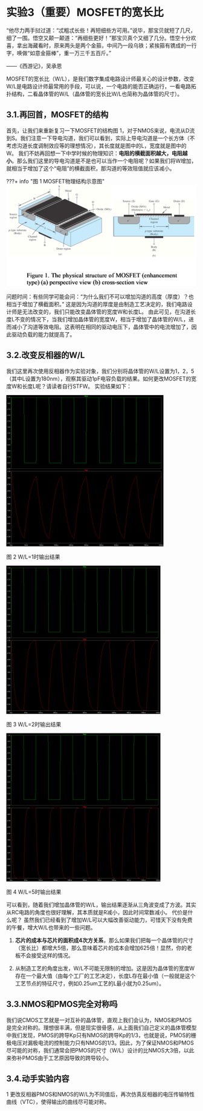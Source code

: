 # 实验3（重要）MOSFET的宽长比
“他尽力两手挝过道：“忒粗忒长些！再短细些方可用。”说毕，那宝贝就短了几尺，细了一围。悟空又颠一颠道：“再细些更好！”那宝贝真个又细了几分。悟空十分欢喜，拿出海藏看时，原来两头是两个金箍，中间乃一段乌铁；紧挨箍有镌成的一行字，唤做“如意金箍棒”，重一万三千五百斤。”

——《西游记》，吴承恩

MOSFET的宽长比（W/L），是我们数字集成电路设计师最关心的设计参数，改变W/L是电路设计师最常用的手段，可以说，一个电路的能否正确运行，一看电路拓扑结构，二看晶体管的W/L（晶体管的宽长比W/L也简称为晶体管的尺寸）。
## 3.1.再回首，MOSFET的结构
首先，让我们来重新复习一下MOSFET的结构图 1，对于NMOS来说，电流从D流到S。我们注意一下导电沟道，我们可以看到，实际上导电沟道是一个长方体（不考虑沟道长度调制效应等的理想情况），其长度就是图中的L，宽度就是图中的W。
我们不妨再回想一下中学时候的物理知识：**电阻的横截面积越大，电阻越小**。那么我们这里的导电沟道是不是也可以当作一个电阻呢？如果我们将W增加，就相当于增加了这个“电阻”的横截面积，那沟道的等效阻值就应该减小。

???+ info "图 1 MOSFET物理结构示意图"
    ![](./图片/图片%201.png)

问题时间：有些同学可能会问：“为什么我们不可以增加沟道的高度（厚度）？也相当于增加了横截面积。”
这是因为沟道的厚度是由制造工艺决定的，我们电路设计师是无法改变的，我们只能改变晶体管的宽度W和长度L。
由此可见，在沟道长度L不变的情况下，当我们增加晶体管的宽度W，相当于增加了晶体管的W/L，进而减小了沟道等效电阻。这表明在相同的驱动电压下，晶体管中的电流增加了，因此驱动负载的能力就提高了。
## 3.2.改变反相器的W/L
我们这里再次使用反相器作为实验对象，我们分别将晶体管的W/L设置为1，2，5（其中L设置为180nm），观察其驱动1pF电容负载的结果。如何更改MOSFET的宽度W和长度L呢？请读者自行STFW。
实验结果如下：

![](./图片/图片%202.png)

图 2 W/L=1时输出结果

![](./图片/图片%203.png)	

图 3 W/L=2时输出结果	

![](./图片/图片%204.png)

图 4 W/L=5时输出结果

可以看到，随着我们增加晶体管的W/L，输出结果逐渐从三角波变成了方波。其实从RC电路的角度也很好理解，其本质就是R减小，因此时间常数减小。
代价是什么呢？
虽然我们已经看到了增加W/L可以大幅改善驱动能力，可惜天下没有免费的午餐，增大W/L也带来的一些问题。

1. **芯片的成本与芯片的面积成4次方关系**，那么如果我们把每一个晶体管的尺寸（宽长比）都增大5倍，那么意味着芯片的成本会增加625倍！显然，你的老板不会接受这样的情况。

2. 从制造工艺的角度出发，W/L不可能无限制的增加。这是因为晶体管的宽度W存在一个最大值（由每个工厂的工艺决定），长度L存在最小值（一般就是这个工艺节点的特征尺寸，例如0.25um工艺的L最小就为0.25um）。
   
## 3.3.NMOS和PMOS完全对称吗
我们说CMOS工艺就是一对互补的晶体管，直观上我们会认为，NMOS和PMOS是完全对称的。理想很丰满，但是现实很骨感，从上面我们自己定义的晶体管模型中我们发现，PMOS的跨导Kp只有NMOS的跨导Kp的1/3，也就是说，PMOS的栅极电压对漏极电流的控制能力只有NMOS的1/3。因此，为了保证NMOS和PMOS尽可能的对称，我们通常会把PMOS的尺寸（W/L）设计的比NMOS大3倍，以此来弥补PMOS由于工艺原因导致的跨导较小。
## 3.4.动手实验内容
1 更改反相器PMOS和NMOS的W/L为不同值后，再次仿真反相器的电压传输特性曲线（VTC），使得输出的曲线尽可能对称。
